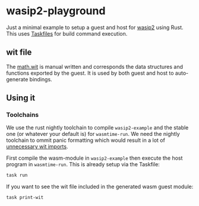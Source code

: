 # wasip2-playground

Just a minimal example to setup a guest and host for [wasip2](https://github.com/WebAssembly/WASI/blob/main/wasip2/README.md)
using Rust.
This uses [Taskfiles](https://taskfile.dev/usage/) for build command execution.

## wit file

The [math.wit](math.wit) is manual written and corresponds the data structures and functions exported by the guest.
It is used by both guest and host to auto-generate bindings.

## Using it

### Toolchains
We use the rust nightly toolchain to compile `wasip2-example` and the stable one (or whatever your default is) for `wasmtime-run`.
We need the nightly toolchain to ommit panic formatting which would result in a lot of [unnecessary wit imports](https://github.com/rust-lang/rust/issues/133235).

First compile the wasm-module in `wasip2-example` then execute the host program in `wasmtime-run`.
This is already setup via the Taskfile:

```bash
task run
```

If you want to see the wit file included in the generated wasm guest module:
```bash
task print-wit
```
